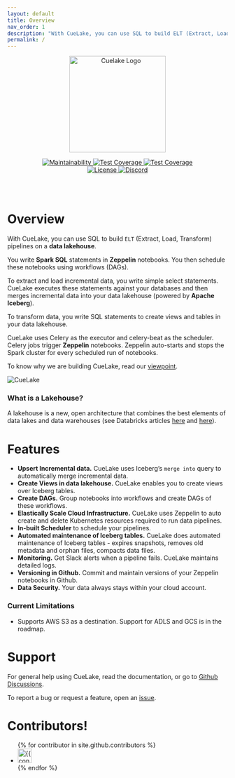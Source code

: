 ```yaml
---
layout: default
title: Overview
nav_order: 1
description: "With CueLake, you can use SQL to build ELT (Extract, Load, Transform) pipelines on a data lakehouse"
permalink: /
---
```


<p align="center">
  <a href="https://cuelake.cuebook.ai" target="_blank">
    <img alt="Cuelake Logo" width="220" src="images/cuelake.png">
  </a>
</p>
<p align="center">
  <a href="https://codeclimate.com/github/cuebook/cuelake/maintainability">
    <img src="https://api.codeclimate.com/v1/badges/db3c4c0355e11d23bb66/maintainability" alt="Maintainability">
  </a>
  <a href="https://codeclimate.com/github/cuebook/cuelake/test_coverage">
    <img src="https://api.codeclimate.com/v1/badges/db3c4c0355e11d23bb66/test_coverage" alt="Test Coverage">
  </a>
  <a href="https://github.com/cuebook/cuelake/actions/workflows/pr_checks.yml">
    <img src="https://github.com/cuebook/cuelake/actions/workflows/pr_checks.yml/badge.svg" alt="Test Coverage">
  </a>
  <br>
  <a href="https://github.com/cuebook/cuelake/blob/main/LICENSE.md">
    <img src="https://img.shields.io/github/license/cuebook/cuelake" alt="License">
  </a>
  <a href="https://discord.gg/R7EABXwUnv">
    <img src="https://discordapp.com/api/guilds/854395659431182366/widget.png" alt="Discord">
  </a>
</p>
<br>
<br>

# Overview

With CueLake, you can use SQL to build `ELT` (Extract, Load, Transform) pipelines on a **data lakehouse**.

You write **Spark SQL** statements in **Zeppelin** notebooks. You then schedule these notebooks using workflows (DAGs).

To extract and load incremental data, you write simple select statements. CueLake executes these statements against your databases and then merges incremental data into your data lakehouse (powered by **Apache Iceberg**).

To transform data, you write SQL statements to create views and tables in your data lakehouse. 

CueLake uses Celery as the executor and celery-beat as the scheduler. Celery jobs trigger **Zeppelin** notebooks. Zeppelin auto-starts and stops the Spark cluster for every scheduled run of notebooks.

To know why we are building CueLake, read our [viewpoint](https://cuelake.cuebook.ai/viewpoint).


![CueLake](images/CueLake.gif)

### What is a Lakehouse?
A lakehouse is a new, open architecture that combines the best elements of data lakes and data warehouses (see Databricks articles [here](https://databricks.com/blog/2020/01/30/what-is-a-data-lakehouse.html) and [here](https://databricks.com/research/lakehouse-a-new-generation-of-open-platforms-that-unify-data-warehousing-and-advanced-analytics)).

# Features
* **Upsert Incremental data.** CueLake uses Iceberg’s `merge into` query to automatically merge incremental data.
* **Create Views in data lakehouse.** CueLake enables you to create views over Iceberg tables.
* **Create DAGs.** Group notebooks into workflows and create DAGs of these workflows.  
* **Elastically Scale Cloud Infrastructure.** CueLake uses Zeppelin to auto create and delete Kubernetes resources required to run data pipelines.
* **In-built Scheduler** to schedule your pipelines.
* **Automated maintenance of Iceberg tables.** CueLake does automated maintenance of Iceberg tables -  expires snapshots, removes old metadata and orphan files, compacts data files.
* **Monitoring.**  Get Slack alerts when a pipeline fails. CueLake maintains detailed logs.
* **Versioning in Github.** Commit and maintain versions of your Zeppelin notebooks in Github.
* **Data Security.** Your data always stays within your cloud account.

### Current Limitations
* Supports AWS S3 as a destination. Support for ADLS and GCS is in the roadmap.


# Support
For general help using CueLake, read the documentation, or go to [Github Discussions](https://github.com/cuebook/cuelake/discussions).

To report a bug or request a feature, open an [issue](https://github.com/cuebook/cuelake/issues).


# Contributors!

<ul class="list-style-none">
{% for contributor in site.github.contributors %}
  <li class="d-inline-block mr-1">
     <a href="{{ contributor.html_url }}"><img src="{{ contributor.avatar_url }}" width="32" height="32" alt="{{ contributor.login }}"/></a>
  </li>
{% endfor %}
</ul>
